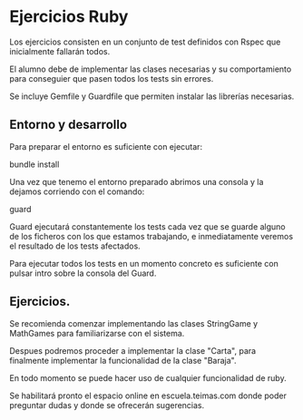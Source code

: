 
# Ejercicios Ruby

Los ejercicios consisten en un conjunto de test definidos con Rspec que inicialmente fallarán todos.

El alumno debe de implementar las clases necesarias y su comportamiento para conseguier que pasen todos los tests sin errores.

Se incluye Gemfile y Guardfile que permiten instalar las librerías necesarias.



## Entorno y desarrollo

Para preparar el entorno es suficiente con ejecutar:
   
   bundle install
    
Una vez que tenemo el entorno preparado abrimos una consola y la dejamos corriendo con el comando:
   
   guard
   
Guard ejecutará constantemente los tests cada vez que se guarde alguno de los ficheros con los que estamos trabajando, e inmediatamente veremos el resultado de los tests afectados.

Para ejecutar todos los tests en un momento concreto es suficiente con pulsar intro sobre la consola del Guard.


## Ejercicios. 

Se recomienda comenzar implementando las clases StringGame y MathGames para familiarizarse con el sistema.

Despues podremos proceder a implementar la clase "Carta", para finalmente implementar la funcionalidad de la clase "Baraja".

En todo momento se puede hacer uso de cualquier funcionalidad de ruby.

Se habilitará pronto el espacio online en escuela.teimas.com donde poder preguntar dudas y donde se ofrecerán sugerencias.


